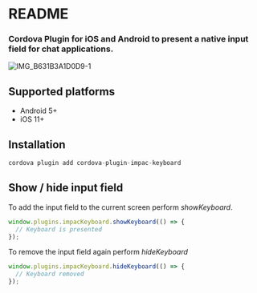 # README #

### Cordova Plugin for iOS and Android to present a native input field for chat applications. ###

![IMG_B631B3A1D0D9-1](https://user-images.githubusercontent.com/51481828/84481818-fb55d680-ac96-11ea-9b69-30e2cd9ca642.jpeg)


## Supported platforms

- Android 5+
- iOS 11+


## Installation

```js
cordova plugin add cordova-plugin-impac-keyboard
```

## Show / hide input field

To add the input field to the current screen perform *showKeyboard*.

```js
window.plugins.impacKeyboard.showKeyboard(() => {
  // Keyboard is presented
});
```

To remove the input field again perform *hideKeyboard*

```js
window.plugins.impacKeyboard.hideKeyboard(() => {
  // Keyboard removed
});
```
